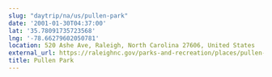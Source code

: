 ```yaml
---
slug: "daytrip/na/us/pullen-park"
date: '2001-01-30T04:37:00'
lat: '35.78091735723568'
lng: '-78.66279602050781'
location: 520 Ashe Ave, Raleigh, North Carolina 27606, United States
external_url: https://raleighnc.gov/parks-and-recreation/places/pullen-park
title: Pullen Park
---
```



